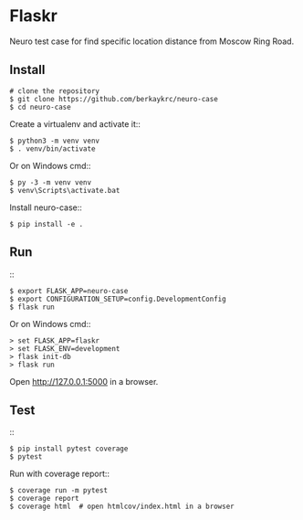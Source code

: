 Flaskr
======

Neuro test case for find specific location distance from Moscow Ring Road.



Install
-------

    # clone the repository
    $ git clone https://github.com/berkaykrc/neuro-case
    $ cd neuro-case

Create a virtualenv and activate it::

    $ python3 -m venv venv
    $ . venv/bin/activate

Or on Windows cmd::

    $ py -3 -m venv venv
    $ venv\Scripts\activate.bat

Install neuro-case::

    $ pip install -e .


Run
---

::

    $ export FLASK_APP=neuro-case
    $ export CONFIGURATION_SETUP=config.DevelopmentConfig
    $ flask run

Or on Windows cmd::

    > set FLASK_APP=flaskr
    > set FLASK_ENV=development
    > flask init-db
    > flask run

Open http://127.0.0.1:5000 in a browser.


Test
----

::

    $ pip install pytest coverage
    $ pytest

Run with coverage report::

    $ coverage run -m pytest
    $ coverage report
    $ coverage html  # open htmlcov/index.html in a browser